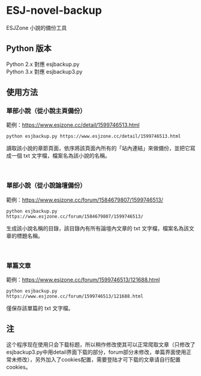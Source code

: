 # ESJ-novel-backup
ESJZone 小說的備份工具

## Python 版本
Python 2.x 對應 esjbackup.py  
Python 3.x 對應 esjbackup3.py

## 使用方法

### 單部小說（從小說主頁備份）  

範例：https://www.esjzone.cc/detail/1599746513.html

`python esjbackup.py https://www.esjzone.cc/detail/1599746513.html`

讀取該小說的章節頁面，依序將該頁面內所有的「站內連結」來做備份，並把它寫成一個 txt 文字檔，檔案名為該小說的名稱。   
  
　  
  
### 單部小說（從小說論壇備份）

範例：https://www.esjzone.cc/forum/1584679807/1599746513/

`python esjbackup.py https://www.esjzone.cc/forum/1584679807/1599746513/`

生成該小說名稱的目錄，該目錄內有所有論壇內文章的 txt 文字檔，檔案名為該文章的標題名稱。

　  

### 單篇文章

範例：https://www.esjzone.cc/forum/1599746513/121688.html

`python esjbackup.py https://www.esjzone.cc/forum/1599746513/121688.html`

僅保存該單篇的  txt 文字檔。

## 注
这个程序现在使用只会下载标题，所以稍作修改使其可以正常爬取文章（只修改了esjbackup3.py中用detail界面下载的部分，forum部分未修改，单篇界面使用正常未修改），另外加入了cookies配置，需要登陆才可下载的文章请自行配置cookies。
